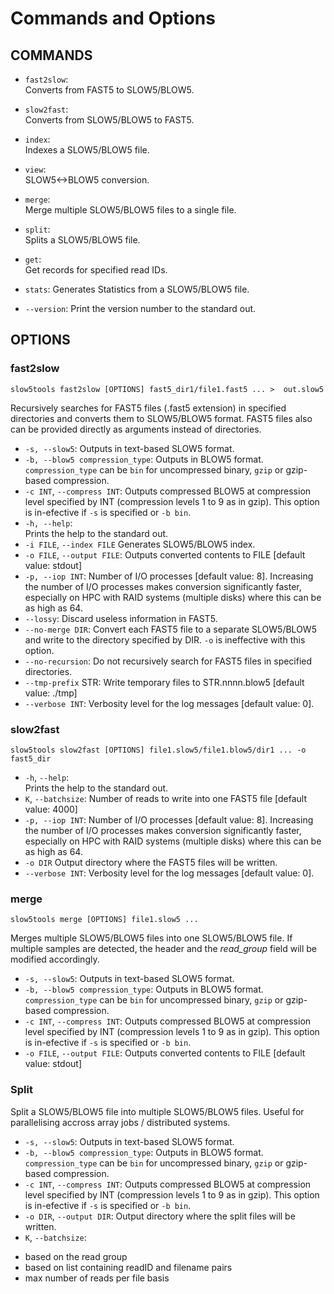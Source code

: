 # Commands and Options

## COMMANDS 

* `fast2slow`:               
         Converts from FAST5 to SLOW5/BLOW5.
* `slow2fast`:    
         Converts from SLOW5/BLOW5 to FAST5.
* `index`:           
         Indexes a SLOW5/BLOW5 file.
* `view`:          
         SLOW5<->BLOW5 conversion.   
* `merge`:          
         Merge multiple SLOW5/BLOW5 files to a single file.
* `split`:          
         Splits a SLOW5/BLOW5 file.
* `get`:          
         Get records for specified read IDs.         
* `stats`:
         Generates Statistics from a SLOW5/BLOW5 file.

*  `--version`:
    Print the version number to the standard out. 

## OPTIONS

### fast2slow

`slow5tools fast2slow [OPTIONS] fast5_dir1/file1.fast5 ... >  out.slow5`

Recursively searches for FAST5 files (.fast5 extension) in specified directories and converts them to SLOW5/BLOW5 format. FAST5 files also can be provided directly as arguments instead of directories.

*  `-s, --slow5`:
   Outputs in text-based SLOW5 format.
*  `-b, --blow5 compression_type`:
   Outputs in BLOW5 format. `compression_type` can be `bin` for uncompressed binary, `gzip` or gzip-based compression.
*  `-c INT`, `--compress INT`:
   Outputs compressed BLOW5 at compression level specified by INT (compression levels 1 to 9 as in gzip). This option is in-efective if `-s` is specified or `-b bin`.
*  `-h, --help`:                           
   Prints the help to the standard out.
*  `-i FILE`, `--index FILE`
   Generates SLOW5/BLOW5 index.
*  `-o FILE`, `--output FILE`:
   Outputs converted contents to FILE [default value: stdout]
*  `-p, --iop INT`:
    Number of I/O processes [default value: 8]. Increasing the number of I/O processes makes conversion significantly faster, especially on HPC with RAID systems (multiple disks) where this can be as high as 64. 
*   `--lossy`:
    Discard useless information in FAST5.
*  `--no-merge DIR`:
    Convert each FAST5 file to a separate SLOW5/BLOW5 and write to the directory specified by DIR. `-o` is ineffective with this option.
*  `--no-recursion`:
    Do not recursively search for FAST5 files in specified directories.   
*  `--tmp-prefix` STR:
    Write temporary files to STR.nnnn.blow5 [default value: ./tmp]
*  `--verbose INT`:
    Verbosity level for the log messages [default value: 0].



### slow2fast

`slow5tools slow2fast [OPTIONS] file1.slow5/file1.blow5/dir1 ... -o fast5_dir`

*  `-h`, `--help`:                           
   Prints the help to the standard out.
*  `K`, `--batchsize`: 
   Number of reads to write into one FAST5 file [default value: 4000]
*  `-p, --iop INT`:
   Number of I/O processes [default value: 8]. Increasing the number of I/O processes makes conversion significantly faster, especially on HPC with RAID systems (multiple disks) where this can be as high as 64.  
*   `-o DIR`
   Output directory where the FAST5 files will be written.      
*  `--verbose INT`:
    Verbosity level for the log messages [default value: 0].

    
### merge

`slow5tools merge [OPTIONS] file1.slow5 ...`

Merges multiple SLOW5/BLOW5 files into one SLOW5/BLOW5 file. If multiple samples are detected, the header and the *read_group* field will be modified accordingly.
*  `-s, --slow5`:
   Outputs in text-based SLOW5 format.
*  `-b, --blow5 compression_type`:
   Outputs in BLOW5 format. `compression_type` can be `bin` for uncompressed binary, `gzip` or gzip-based compression.
*  `-c INT`, `--compress INT`:
   Outputs compressed BLOW5 at compression level specified by INT (compression levels 1 to 9 as in gzip). This option is in-efective if `-s` is specified or `-b bin`.
*  `-o FILE`, `--output FILE`:
   Outputs converted contents to FILE [default value: stdout]

### Split

Split a SLOW5/BLOW5 file into multiple SLOW5/BLOW5 files. Useful for parallelising accross array jobs / distributed systems.
*  `-s, --slow5`:
   Outputs in text-based SLOW5 format.
*  `-b, --blow5 compression_type`:
   Outputs in BLOW5 format. `compression_type` can be `bin` for uncompressed binary, `gzip` or gzip-based compression.
*  `-c INT`, `--compress INT`:
   Outputs compressed BLOW5 at compression level specified by INT (compression levels 1 to 9 as in gzip). This option is in-efective if `-s` is specified or `-b bin`.
*  `-o DIR`, `--output DIR`:
   Output directory where the split files will be written.  
*  `K`, `--batchsize`: 
         

- based on the read group
- based on list containing readID and filename pairs
- max number of reads per file basis

    
    
